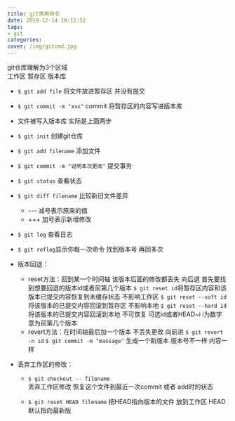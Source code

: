 ```yaml
---
title: git常用命令
date: 2019-12-14 18:12:52
tags: 
- git
categories:
cover: /img/gitcmd.jpg
---
```



git仓库理解为3个区域   
工作区 暂存区 版本库
* `$ git add file` 将文件放进暂存区 并没有提交
* `$ git commit -m "xxx"`	 commit 将暂存区的内容写进版本库
* 文件被写入版本库 实际是上面两步
* `$ git init` 创建git仓库
* `$ git add filename` 添加文件 
* `$ git commit -m "说明本次更改"` 提交事务
* `$ git status` 查看状态
* `$ git diff filename` 比较新旧文件差异
    *  --- 减号表示原来的值
	*  +++ 加号表示新增修改
* `$ git log` 查看日志
* `$ git reflog`显示你每一次命令 找到版本号 再回多次

* 版本回退：
    * reset方法：回到某一个时间轴 该版本后面的修改都丢失 向后退
        首先要找到想要回退的版本id或者前第几个版本
        `$ git reset id`将暂存区内容和该版本已提交内容恢复到未缓存状态 
        不影响工作区
        `$ git reset --soft id` 将该版本的已提交内容回滚到暂存区 不影响本地
        `$ git reset --hard id` 将该版本的已提交内容回滚到本地 不可恢复
         可选id或者HEAD~i	i为数字 意为前第几个版本  
    * revert方法：在时间轴最后加一个版本 不丢失更改 向前进
        `$ git revert -n id` 
        `$ git commit -m "massage"`
        生成一个新版本 版本号不一样 内容一样 


* 丢弃工作区的修改：
    * `$ git checkout -- filename`  
	 丢弃工作区修改 
	 恢复这个文件到最近一次commit 或者 add时的状态
	
	* `$ git reset HEAD filename` 
	 把HEAD指向版本的文件 放到工作区 HEAD默认指向最新版
